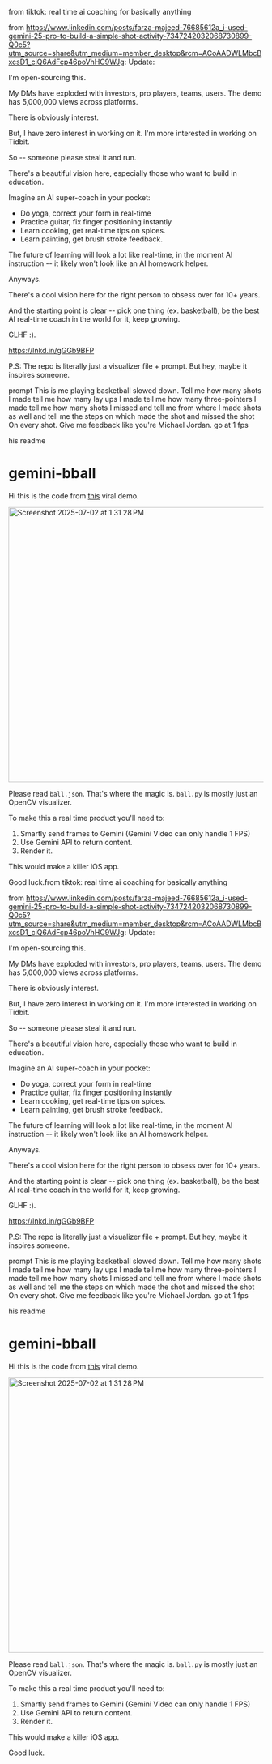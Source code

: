from tiktok:
real time ai coaching for basically anything

from https://www.linkedin.com/posts/farza-majeed-76685612a_i-used-gemini-25-pro-to-build-a-simple-shot-activity-7347242032068730899-Q0c5?utm_source=share&utm_medium=member_desktop&rcm=ACoAADWLMbcBxcsD1_ciQ6AdFcp46poVhHC9WJg:
Update:

I'm open-sourcing this.

My DMs have exploded with investors, pro players, teams, users. The demo has 5,000,000 views across platforms.

There is obviously interest.

But, I have zero interest in working on it. I'm more interested in working on Tidbit.

So -- someone please steal it and run.

There's a beautiful vision here, especially those who want to build in education.

Imagine an AI super-coach in your pocket:

- Do yoga, correct your form in real-time
- Practice guitar, fix finger positioning instantly
- Learn cooking, get real-time tips on spices.
- Learn painting, get brush stroke feedback.

The future of learning will look a lot like real-time, in the moment AI instruction -- it likely won't look like an AI homework helper.

Anyways.

There's a cool vision here for the right person to obsess over for 10+ years.

And the starting point is clear -- pick one thing (ex. basketball), be the best AI real-time coach in the world for it, keep growing.

GLHF :).

https://lnkd.in/gGGb9BFP

P.S: The repo is literally just a visualizer file + prompt. But hey, maybe it inspires someone.

prompt
This is me playing basketball slowed down. Tell me how many shots I made tell me how many lay ups I made tell me how many three-pointers I made tell me how many shots I missed and tell me from where I made shots as well and tell me the steps on
which made the shot and missed the shot
On every shot. Give me feedback like you're Michael Jordan.
go at 1 fps

his readme

# gemini-bball

Hi this is the code from [this](https://x.com/FarzaTV/status/1928484483076087922) viral demo.

<img width="543" alt="Screenshot 2025-07-02 at 1 31 28 PM" src="https://github.com/user-attachments/assets/8d317156-f187-470c-8e26-5b7f7f60d6f2" />

Please read `ball.json`. That's where the magic is. `ball.py` is mostly just an OpenCV visualizer.

To make this a real time product you'll need to:

1) Smartly send frames to Gemini (Gemini Video can only handle 1 FPS)
2) Use Gemini API to return content.
3) Render it.

This would make a killer iOS app.

Good luck.from tiktok:
real time ai coaching for basically anything

from https://www.linkedin.com/posts/farza-majeed-76685612a_i-used-gemini-25-pro-to-build-a-simple-shot-activity-7347242032068730899-Q0c5?utm_source=share&utm_medium=member_desktop&rcm=ACoAADWLMbcBxcsD1_ciQ6AdFcp46poVhHC9WJg:
Update:

I'm open-sourcing this.

My DMs have exploded with investors, pro players, teams, users. The demo has 5,000,000 views across platforms.

There is obviously interest.

But, I have zero interest in working on it. I'm more interested in working on Tidbit.

So -- someone please steal it and run.

There's a beautiful vision here, especially those who want to build in education.

Imagine an AI super-coach in your pocket:

- Do yoga, correct your form in real-time
- Practice guitar, fix finger positioning instantly
- Learn cooking, get real-time tips on spices.
- Learn painting, get brush stroke feedback.

The future of learning will look a lot like real-time, in the moment AI instruction -- it likely won't look like an AI homework helper.

Anyways.

There's a cool vision here for the right person to obsess over for 10+ years.

And the starting point is clear -- pick one thing (ex. basketball), be the best AI real-time coach in the world for it, keep growing.

GLHF :).

https://lnkd.in/gGGb9BFP

P.S: The repo is literally just a visualizer file + prompt. But hey, maybe it inspires someone.

prompt
This is me playing basketball slowed down. Tell me how many shots I made tell me how many lay ups I made tell me how many three-pointers I made tell me how many shots I missed and tell me from where I made shots as well and tell me the steps on
which made the shot and missed the shot
On every shot. Give me feedback like you're Michael Jordan.
go at 1 fps

his readme

# gemini-bball

Hi this is the code from [this](https://x.com/FarzaTV/status/1928484483076087922) viral demo.

<img width="543" alt="Screenshot 2025-07-02 at 1 31 28 PM" src="https://github.com/user-attachments/assets/8d317156-f187-470c-8e26-5b7f7f60d6f2" />

Please read `ball.json`. That's where the magic is. `ball.py` is mostly just an OpenCV visualizer.

To make this a real time product you'll need to:

1) Smartly send frames to Gemini (Gemini Video can only handle 1 FPS)
2) Use Gemini API to return content.
3) Render it.

This would make a killer iOS app.

Good luck.